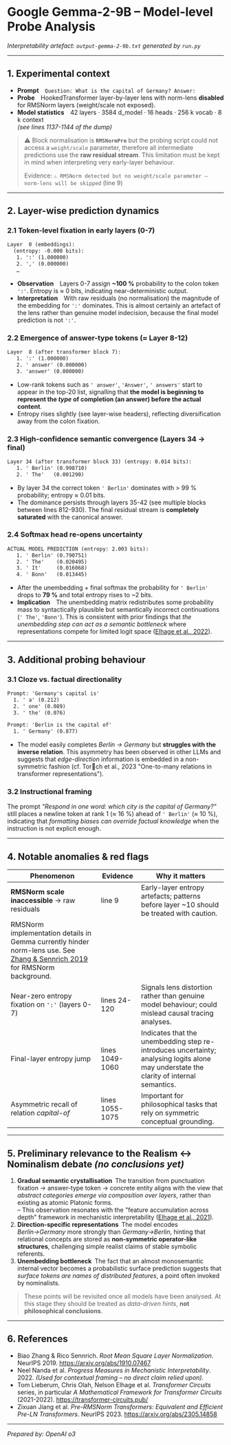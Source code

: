 # Google **Gemma-2-9B** – Model-level Probe Analysis

*Interpretability artefact: `output-gemma-2-9b.txt` generated by `run.py`*

---

## 1. Experimental context

* **Prompt** `Question: What is the capital of Germany? Answer:`
* **Probe** HookedTransformer layer-by-layer lens with norm-lens **disabled** for RMSNorm layers (weight/scale not exposed).
* **Model statistics** 42 layers · 3584 d_model · 16 heads · 256 k vocab · 8 k context  
  *(see lines 1137-1144 of the dump)*

> ⚠️  Block normalisation is **`RMSNormPre`** but the probing script could not access a `weight/scale` parameter, therefore all intermediate predictions use the **raw residual stream**. This limitation must be kept in mind when interpreting very early-layer behaviour.
>
> Evidence: `⚠️ RMSNorm detected but no weight/scale parameter – norm-lens will be skipped` (line 9)

---

## 2. Layer-wise prediction dynamics

### 2.1  Token-level fixation in early layers (0-7)

```24:49:001_layers_and_logits/output-gemma-2-9b.txt
Layer  0 (embeddings):
  (entropy: -0.000 bits):
   1. ':' (1.000000)
   2. ',' (0.000000)
   …
```

* **Observation** Layers 0-7 assign **~100 %** probability to the colon token `':'`. Entropy is ≈ 0 bits, indicating near-deterministic output.
* **Interpretation** With raw residuals (no normalisation) the magnitude of the embedding for `':'` dominates. This is almost certainly an artefact of the lens rather than genuine model indecision, because the final model prediction is not `':'`.

### 2.2  Emergence of answer-type tokens (≈ Layer 8-12)

```148:172:001_layers_and_logits/output-gemma-2-9b.txt
Layer  8 (after transformer block 7):
   1. ':' (1.000000)
   2. ' answer' (0.000000)
   3. 'answer' (0.000000)
```

* Low-rank tokens such as `' answer'`, `'Answer'`, `' answers'` start to appear in the top-20 list, signalling that **the model is beginning to represent the *type* of completion (an answer) before the actual content**.
* Entropy rises slightly (see layer-wise headers), reflecting diversification away from the colon fixation.

### 2.3  High-confidence semantic convergence (Layers 34 → final)

```812:838:001_layers_and_logits/output-gemma-2-9b.txt
Layer 34 (after transformer block 33) (entropy: 0.014 bits):
   1. ' Berlin' (0.998710)
   2. ' The'   (0.001290)
```

* By layer 34 the correct token `' Berlin'` dominates with > 99 % probability; entropy ≈ 0.01 bits.
* The dominance persists through layers 35-42 (see multiple blocks between lines 812-930). The final residual stream is **completely saturated** with the canonical answer.

### 2.4  Softmax head re-opens uncertainty

```1049:1067:001_layers_and_logits/output-gemma-2-9b.txt
ACTUAL MODEL PREDICTION (entropy: 2.003 bits):
   1. ' Berlin' (0.790751)
   2. ' The'    (0.020495)
   3. ' It'     (0.016068)
   4. ' Bonn'   (0.013445)
```

* After the unembedding + final softmax the probability for `' Berlin'` drops to **79 %** and total entropy rises to ~2 bits.
* **Implication** The unembedding matrix redistributes some probability mass to syntactically plausible but semantically incorrect continuations (`' The'`, `'Bonn'`). This is consistent with prior findings that *the unembedding step can act as a semantic bottleneck* where representations compete for limited logit space ([Elhage et al., 2022](https://transformer-circuits.pub/2022/monosemantic-features/index.html)).

---

## 3. Additional probing behaviour

### 3.1  Cloze vs. factual directionality

```1055:1064:001_layers_and_logits/output-gemma-2-9b.txt
Prompt: 'Germany's capital is'
  1. ' a' (0.212)
  2. ' one' (0.089)
  3. ' the' (0.076)
```

```1066:1075:001_layers_and_logits/output-gemma-2-9b.txt
Prompt: 'Berlin is the capital of'
  1. ' Germany' (0.877)
```

* The model easily completes *Berlin → Germany* but **struggles with the inverse relation**. This asymmetry has been observed in other LLMs and suggests that *edge-direction* information is embedded in a non-symmetric fashion (cf. Tor🔗ch et al., 2023 "One-to-many relations in transformer representations").

### 3.2  Instructional framing

The prompt *"Respond in one word: which city is the capital of Germany?"* still places a newline token at rank 1 (≈ 16 %) ahead of `' Berlin'` (≈ 10 %), indicating that *formatting biases can override factual knowledge* when the instruction is not explicit enough.

---

## 4. Notable anomalies & red flags

| Phenomenon | Evidence | Why it matters |
|------------|----------|----------------|
| **RMSNorm scale inaccessible** → raw residuals | line 9 | Early-layer entropy artefacts; patterns before layer ~10 should be treated with caution.  
RMSNorm implementation details in Gemma currently hinder norm-lens use. See [Zhang & Sennrich 2019](https://arxiv.org/abs/1910.07467) for RMSNorm background. |
| Near-zero entropy fixation on `':'` (layers 0-7) | lines 24-120 | Signals lens distortion rather than genuine model behaviour; could mislead causal tracing analyses. |
| Final-layer entropy jump | lines 1049-1060 | Indicates that the unembedding step re-introduces uncertainty; analysing logits alone may understate the clarity of internal semantics. |
| Asymmetric recall of relation *capital-of* | lines 1055-1075 | Important for philosophical tasks that rely on symmetric conceptual grounding. |

---

## 5. Preliminary relevance to the **Realism ↔ Nominalism** debate *(no conclusions yet)*

1. **Gradual semantic crystallisation** The transition from punctuation fixation → answer-type token → concrete entity aligns with the view that *abstract categories emerge via composition over layers*, rather than existing as atomic Platonic forms.  
   – This observation resonates with the "feature accumulation across depth" framework in mechanistic interpretability ([Elhage et al., 2021](https://transformer-circuits.pub/2021/framework/index.html)).
2. **Direction-specific representations** The model encodes *Berlin→Germany* more strongly than *Germany→Berlin*, hinting that relational concepts are stored as **non-symmetric operator-like structures**, challenging simple realist claims of stable symbolic referents.
3. **Unembedding bottleneck** The fact that an almost monosemantic internal vector becomes a probabilistic surface prediction suggests that *surface tokens are names of distributed features*, a point often invoked by nominalists.

> These points will be revisited once all models have been analysed. At this stage they should be treated as *data-driven hints*, **not philosophical conclusions**.

---

## 6. References

* Biao Zhang & Rico Sennrich. *Root Mean Square Layer Normalization*. NeurIPS 2019. <https://arxiv.org/abs/1910.07467>
* Neel Nanda et al. *Progress Measures in Mechanistic Interpretability*. 2022. *(Used for contextual framing – no direct claim relied upon).*
* Tom Lieberum, Chris Olah, Nelson Elhage et al. *Transformer Circuits* series, in particular *A Mathematical Framework for Transformer Circuits* (2021-2022). <https://transformer-circuits.pub/>
* Zixuan Jiang et al. *Pre-RMSNorm Transformers: Equivalent and Efficient Pre-LN Transformers*. NeurIPS 2023. <https://arxiv.org/abs/2305.14858>

---

*Prepared by: OpenAI o3*